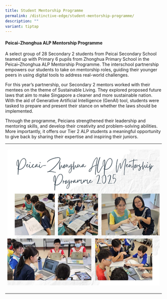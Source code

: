 ```yaml
---
title: Student Mentorship Programme
permalink: /distinctive-edge/student-mentorship-programme/
description: ""
variant: tiptap
---
```

<h4><strong>Peicai-Zhonghua ALP Mentorship Programme</strong></h4>
<p>A select group of 28 Secondary 2 students from Peicai Secondary School
teamed up with Primary 6 pupils from Zhonghua Primary School in the Peicai–Zhonghua
ALP Mentorship Programme. The interschool partnership empowers our students
to take on mentorship roles, guiding their younger peers in using digital
tools to address real-world challenges.</p>
<p>For this year’s partnership, our Secondary 2 mentors worked with their
mentees on the theme of Sustainable Living. They explored proposed future
laws that aim to make Singapore a cleaner and more sustainable nation.
With the aid of Generative Artificial Intelligence (GenAI) tool, students
were tasked to prepare and present their stance on whether the laws should
be implemented.</p>
<p>Through the programme, Peicians strengthened their leadership and mentoring
skills, and develop their creativity and problem-solving abilities. More
importantly, it offers our Tier 2 ALP students a meaningful opportunity
to give back by sharing their expertise and inspiring their juniors.</p>
<table style="minWidth: 25px">
<colgroup>
<col>
</colgroup>
<tbody>
<tr>
<th rowspan="1" colspan="1">
<p></p>
<div class="isomer-image-wrapper">
<img style="width: 100%" height="auto" width="100%" alt="" src="/images/Distinctive Programmes/smp_2025_1.png">
</div>
</th>
</tr>
<tr>
<td rowspan="1" colspan="1">
<p></p>
</td>
</tr>
</tbody>
</table>
<p></p>